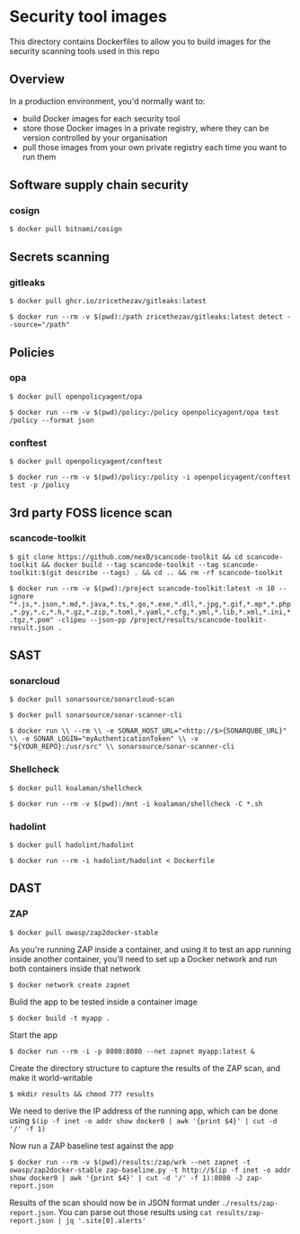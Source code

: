 # Security tool images

This directory contains Dockerfiles to allow you to build images for the security scanning tools used in this repo

## Overview

In a production environment, you'd normally want to:
- build Docker images for each security tool
- store those Docker images in a private registry, where they can be version controlled by your organisation
- pull those images from your own private registry each time you want to run them

## Software supply chain security

### cosign

`$ docker pull bitnami/cosign`

## Secrets scanning

### gitleaks

`$ docker pull ghcr.io/zricethezav/gitleaks:latest`

`$ docker run --rm -v $(pwd):/path zricethezav/gitleaks:latest detect --source="/path"`

## Policies

### opa

`$ docker pull openpolicyagent/opa`

`$ docker run --rm -v $(pwd)/policy:/policy openpolicyagent/opa test /policy --format json`

### conftest

`$ docker pull openpolicyagent/conftest`

`$ docker run --rm -v $(pwd)/policy:/policy -i openpolicyagent/conftest test -p /policy`

## 3rd party FOSS licence scan

### scancode-toolkit

`$ git clone https://github.com/nexB/scancode-toolkit && cd scancode-toolkit && docker build --tag scancode-toolkit --tag scancode-toolkit:$(git describe --tags) . && cd .. && rm -rf scancode-toolkit`

`$ docker run --rm -v $(pwd):/project scancode-toolkit:latest -n 10 --ignore "*.js,*.json,*.md,*.java,*.ts,*.go,*.exe,*.dll,*.jpg,*.gif,*.mp*,*.php,*.py,*.c,*.h,*.gz,*.zip,*.toml,*.yaml,*.cfg,*.yml,*.lib,*.xml,*.ini,*.tgz,*.pom" -clipeu --json-pp /project/results/scancode-toolkit-result.json .`

## SAST 

### sonarcloud

`$ docker pull sonarsource/sonarcloud-scan`

`$ docker pull sonarsource/sonar-scanner-cli`

`$ docker run \\
    --rm \\
    -e SONAR_HOST_URL="<http://$>{SONARQUBE_URL}" \\
    -e SONAR_LOGIN="myAuthenticationToken" \\
    -v "${YOUR_REPO}:/usr/src" \\
    sonarsource/sonar-scanner-cli`

### Shellcheck

`$ docker pull koalaman/shellcheck`

`$ docker run --rm -v $(pwd):/mnt -i koalaman/shellcheck -C *.sh`

### hadolint

`$ docker pull hadolint/hadolint`

`$ docker run --rm -i hadolint/hadolint < Dockerfile`

## DAST

### ZAP

`$ docker pull owasp/zap2docker-stable`

As you're running ZAP inside a container, and using it to test an app running inside another container, you'll need to set up a Docker network and run both containers inside that network

`$ docker network create zapnet`

Build the app to be tested inside a container image

`$ docker build -t myapp .`

Start the app

`$ docker run --rm -i -p 8080:8080 --net zapnet myapp:latest &`

Create the directory structure to capture the results of the ZAP scan, and make it world-writable

`$ mkdir results && chmod 777 results`

We need to derive the IP address of the running app, which can be done using `$(ip -f inet -o addr show docker0 | awk '{print $4}' | cut -d '/' -f 1)`

Now run a ZAP baseline test against the app

`$ docker run --rm -v $(pwd)/results:/zap/wrk --net zapnet -t owasp/zap2docker-stable zap-baseline.py -t http://$(ip -f inet -o addr show docker0 | awk '{print $4}' | cut -d '/' -f 1):8080 -J zap-report.json`

Results of the scan should now be in JSON format under `./results/zap-report.json`. You can parse out those results using `cat results/zap-report.json | jq '.site[0].alerts'`